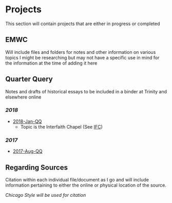 # Projects
This section will contain projects that are either in progress or completed
## EMWC
Will include files and folders for notes and other information on various topics I might be researching but may not have a specific use in mind for the information at the time of adding it here
## Quarter Query
Notes and drafts of historical essays to be included in a binder at Trinity and elsewhere online
### *2018*
- [2018-Jan-QQ](EMWCnotes/Projects/2018/2018-Aug-QQ/README.md)
    - Topic is the Interfaith Chapel (See [IFC](EMWCnotes/Projects/IFC/README.md))

### *2017*
- [2017-Aug-QQ](EMWCnotes/Projects/2017/2017-Aug-QQ/)

## Regarding Sources
Citation within each individual file/document as I go and will include information pertaining to either the online or physical location of the source.

_Chicago Style will be used for citation_
